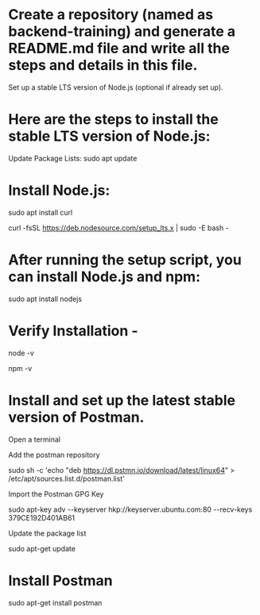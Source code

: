 # Create a repository (named as backend-training) and generate a README.md file and write all the steps and details in this file.

Set up a stable LTS version of Node.js (optional if already set up).

# Here are the steps to install the stable LTS version of Node.js:

Update Package Lists: sudo apt update

# Install Node.js:

sudo apt install curl

curl -fsSL https://deb.nodesource.com/setup_lts.x | sudo -E bash -

# After running the setup script, you can install Node.js and npm:

sudo apt install nodejs

# Verify Installation -

node -v

npm -v

# Install and set up the latest stable version of Postman.

Open a terminal

Add the postman repository

sudo sh -c 'echo "deb https://dl.pstmn.io/download/latest/linux64" > /etc/apt/sources.list.d/postman.list'

Import the Postman GPG Key

sudo apt-key adv --keyserver hkp://keyserver.ubuntu.com:80 --recv-keys 379CE192D401AB61

Update the package list

sudo apt-get update

# Install Postman

sudo apt-get install postman
